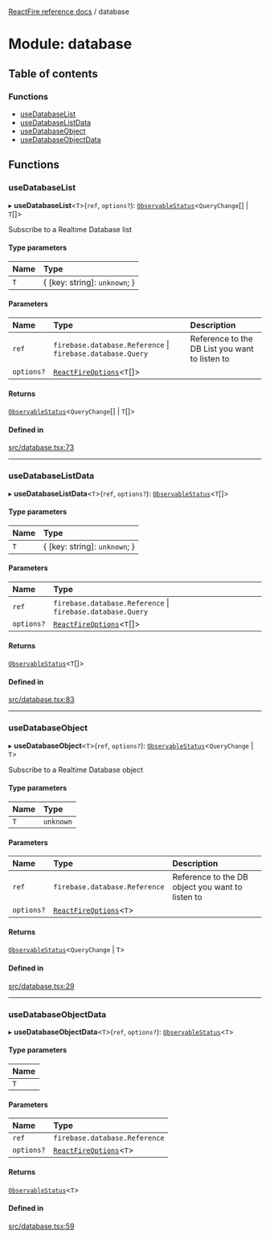 [ReactFire reference docs](../README.md) / database

# Module: database

## Table of contents

### Functions

- [useDatabaseList](database.md#usedatabaselist)
- [useDatabaseListData](database.md#usedatabaselistdata)
- [useDatabaseObject](database.md#usedatabaseobject)
- [useDatabaseObjectData](database.md#usedatabaseobjectdata)

## Functions

### useDatabaseList

▸ **useDatabaseList**<`T`\>(`ref`, `options?`): [`ObservableStatus`](../interfaces/useobservable.observablestatus.md)<`QueryChange`[] \| `T`[]\>

Subscribe to a Realtime Database list

#### Type parameters

| Name | Type |
| :------ | :------ |
| `T` | { [key: string]: `unknown`;  } |

#### Parameters

| Name | Type | Description |
| :------ | :------ | :------ |
| `ref` | `firebase.database.Reference` \| `firebase.database.Query` | Reference to the DB List you want to listen to |
| `options?` | [`ReactFireOptions`](../interfaces/index.reactfireoptions.md)<`T`[]\> |  |

#### Returns

[`ObservableStatus`](../interfaces/useobservable.observablestatus.md)<`QueryChange`[] \| `T`[]\>

#### Defined in

[src/database.tsx:73](https://github.com/sujishpatel/reactfire/blob/main/src/database.tsx#L73)

___

### useDatabaseListData

▸ **useDatabaseListData**<`T`\>(`ref`, `options?`): [`ObservableStatus`](../interfaces/useobservable.observablestatus.md)<`T`[]\>

#### Type parameters

| Name | Type |
| :------ | :------ |
| `T` | { [key: string]: `unknown`;  } |

#### Parameters

| Name | Type |
| :------ | :------ |
| `ref` | `firebase.database.Reference` \| `firebase.database.Query` |
| `options?` | [`ReactFireOptions`](../interfaces/index.reactfireoptions.md)<`T`[]\> |

#### Returns

[`ObservableStatus`](../interfaces/useobservable.observablestatus.md)<`T`[]\>

#### Defined in

[src/database.tsx:83](https://github.com/sujishpatel/reactfire/blob/main/src/database.tsx#L83)

___

### useDatabaseObject

▸ **useDatabaseObject**<`T`\>(`ref`, `options?`): [`ObservableStatus`](../interfaces/useobservable.observablestatus.md)<`QueryChange` \| `T`\>

Subscribe to a Realtime Database object

#### Type parameters

| Name | Type |
| :------ | :------ |
| `T` | `unknown` |

#### Parameters

| Name | Type | Description |
| :------ | :------ | :------ |
| `ref` | `firebase.database.Reference` | Reference to the DB object you want to listen to |
| `options?` | [`ReactFireOptions`](../interfaces/index.reactfireoptions.md)<`T`\> |  |

#### Returns

[`ObservableStatus`](../interfaces/useobservable.observablestatus.md)<`QueryChange` \| `T`\>

#### Defined in

[src/database.tsx:29](https://github.com/sujishpatel/reactfire/blob/main/src/database.tsx#L29)

___

### useDatabaseObjectData

▸ **useDatabaseObjectData**<`T`\>(`ref`, `options?`): [`ObservableStatus`](../interfaces/useobservable.observablestatus.md)<`T`\>

#### Type parameters

| Name |
| :------ |
| `T` |

#### Parameters

| Name | Type |
| :------ | :------ |
| `ref` | `firebase.database.Reference` |
| `options?` | [`ReactFireOptions`](../interfaces/index.reactfireoptions.md)<`T`\> |

#### Returns

[`ObservableStatus`](../interfaces/useobservable.observablestatus.md)<`T`\>

#### Defined in

[src/database.tsx:59](https://github.com/sujishpatel/reactfire/blob/main/src/database.tsx#L59)
